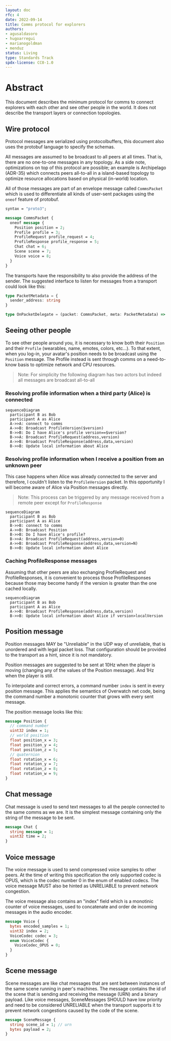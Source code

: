 ```yaml
---
layout: doc
rfc: 4
date: 2022-09-14
title: Comms protocol for explorers
authors:
- agusaldasoro
- hugoarregui
- marianogoldman
- menduz
status: Living
type: Standards Track
spdx-license: CC0-1.0
---
```


# Abstract

This document describes the minimum protocol for comms to connect explorers with each other and see other people in the world. It does not describe the transport layers or connection topologies.

## Wire protocol

Protocol messages are serialized using protocolbuffers, this document also uses the protobuf language to specify the schemas.

All messages are assumed to be broadcast to all peers at all times. That is, there are no one-to-one messages in any topology. As a side note, optimizations on top of this protocol are possible; an example is Archipelago (ADR-35) which connects peers all-to-all in a island-based topology to optimize resource allocations based on physical (in-world) location.

All of those messages are part of an envelope message called `CommsPacket` which is used to differentiate all kinds of user-sent packages using the `oneof` feature of protobuf.

```protobuf
syntax = "proto3";

message CommsPacket {
  oneof message {
    Position position = 2;
    Profile profile = 3;
    ProfileRequest profile_request = 4;
    ProfileResponse profile_response = 5;
    Chat chat = 6;
    Scene scene = 7;
    Voice voice = 8;
  }
}
```

The transports have the responsibility to also provide the address of the sender. The suggested interface to listen for messages from a transport could look like this:

```typescript
type PacketMetadata = {
  sender_address: string
}

type OnPacketDelegate = (packet: CommsPacket, meta: PacketMetadata) => void
```

## Seeing other people

To see other people around you, it is necessary to know both their `Position` and their `Profile` (wearables, name, emotes, colors, etc...). To that extent, when you log-in, your avatar's position needs to be broadcast using the `Position` message. The Profile instead is sent through comms on a need-to-know basis to optimize network and CPU resources.

> Note: For simplicity the following diagram has two actors but indeed all messages are broadcast all-to-all

### Resolving profile information when a third party (Alice) is connected

```mermaid
sequenceDiagram
  participant B as Bob
  participant A as Alice
  A->>A: connect to comms
  A->>B: Broadcast ProfileVersion($version)
  B->>B: Do I have Alice's profile version==$version?
  B->>A: Broadcast ProfileRequest(address,version)
  A->>B: Broadcast ProfileResponse(address,data,version)
  B->>B: Update local information about Alice
```

### Resolving profile information when I receive a position from an unknown peer

This case happens when Alice was already connected to the server and therefore, I couldn't listen to the `ProfileVersion` packet. In this opportunity I will become aware of Alice via Position messages directly.

> Note: This process can be triggered by any message received from a remote peer except for `ProfileResponse`

```mermaid
sequenceDiagram
  participant B as Bob
  participant A as Alice
  B->>B: connect to comms
  A->>B: Broadcast Position
  B->>B: Do I have Alice's profile?
  B->>A: Broadcast ProfileRequest(address,version=0)
  A->>B: Broadcast ProfileResponse(address,data,version=N)
  B->>B: Update local information about Alice
```


### Caching ProfileResponse messages

Assuming that other peers are also exchanging ProfileRequest and ProfileResponses, it is convenient to process those ProfileResponses because those may become handy if the version is greater than the one cached locally.

```mermaid
sequenceDiagram
  participant B as Bob
  participant A as Alice
  A->>B: Broadcast ProfileResponse(address,data,version)
  B->>B: Update local information about Alice if version>localVersion
```

## Position message

Position messages MAY be "Unreliable" in the UDP way of unreliable, that is unordered and with legal packet loss. That configuration should be provided to the transport as a hint, since it is not mandatory.

Position messages are suggested to be sent at 10Hz when the player is moving (changing any of the values of the Position message). And 1Hz when the player is still.

To interpolate and correct errors, a command number `index` is sent in every position message. This applies the semantics of Overwatch net code, being the command number a monotonic counter that grows with every sent message.

The position message looks like this:

```protobuf
message Position {
  // command number
  uint32 index = 1;
  // world position
  float position_x = 3;
  float position_y = 4;
  float position_z = 5;
  // quaternion
  float rotation_x = 6;
  float rotation_y = 7;
  float rotation_z = 8;
  float rotation_w = 9;
}
```

## Chat message

Chat message is used to send text messages to all the people connected to the same comms as we are. It is the simplest message containing only the string of the message to be sent.

```protobuf
message Chat {
  string message = 1;
  uint32 time = 2;
}
```

## Voice message

The voice message is used to send compressed voice samples to other peers. At the time of writing this specification the only supported codec is OPUS, which is the codec number 0 in the enum of enabled codecs. The voice message MUST also be hinted as UNRELIABLE to prevent network congestion.

The voice message also contains an "index" field which is a monotinic counter of voice messages, used to concatenate and order de incoming messages in the audio encoder.

```protobuf
message Voice {
  bytes encoded_samples = 1;
  uint32 index = 2;
  VoiceCodec codec = 3;
  enum VoiceCodec {
    VoiceCodec_OPUS = 0;
  }
}
```

## Scene message

Scene messages are like chat messages that are sent between instances of the same scene running in peer's machines. The message contains the id of the scene that is sending and receiving the message (URN) and a binary payload. Like voice messages, SceneMessages SHOULD have low priority and need to be considered UNRELIABLE when the transport supports it to prevent network congestions caused by the code of the scene.

```protobuf
message SceneMessage {
  string scene_id = 1; // urn
  bytes payload = 2;
}
```
